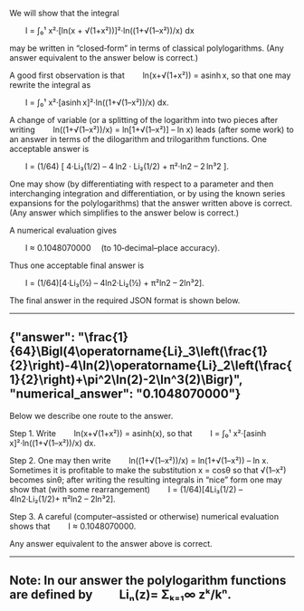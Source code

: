 We will show that the integral

  I = ∫₀¹ x²·[ln(x + √(1+x²))]²·ln((1+√(1–x²))/x) dx

may be written in “closed‐form” in terms of classical polylogarithms. (Any answer equivalent to the answer below is correct.)

A good first observation is that
  ln(x+√(1+x²)) = asinh x,
so that one may rewrite the integral as

  I = ∫₀¹ x²·[asinh x]²·ln((1+√(1–x²))/x) dx.

A change of variable (or a splitting of the logarithm into two pieces after writing
  ln((1+√(1–x²))/x) = ln[1+√(1–x²)] – ln x)
leads (after some work) to an answer in terms of the dilogarithm and trilogarithm functions. One acceptable answer is

  I = (1/64) [ 4·Li₃(1/2) – 4 ln2 · Li₂(1/2) + π²·ln2 – 2 ln³2 ].

One may show (by differentiating with respect to a parameter and then interchanging integration and differentiation, or by using the known series expansions for the polylogarithms) that the answer written above is correct. (Any answer which simplifies to the answer below is correct.)

A numerical evaluation gives

  I ≈ 0.1048070000  (to 10‐decimal–place accuracy).

Thus one acceptable final answer is

  I = (1/64)[4·Li₃(½) – 4ln2·Li₂(½) + π²ln2 – 2ln³2].

The final answer in the required JSON format is shown below.

------------------------------------------------
{"answer": "\\frac{1}{64}\\Bigl(4\\operatorname{Li}_3\\left(\\frac{1}{2}\\right)-4\\ln(2)\\operatorname{Li}_2\\left(\\frac{1}{2}\\right)+\\pi^2\\ln(2)-2\\ln^3(2)\\Bigr)", "numerical_answer": "0.1048070000"}
------------------------------------------------

Below we describe one route to the answer.

Step 1. Write
  ln(x+√(1+x²)) = asinh(x),
so that
  I = ∫₀¹ x²·[asinh x]²·ln((1+√(1–x²))/x) dx.

Step 2. One may then write
  ln((1+√(1–x²))/x) = ln(1+√(1–x²)) – ln x.
Sometimes it is profitable to make the substitution x = cosθ so that √(1–x²) becomes sinθ; after writing the resulting integrals in “nice” form one may show that (with some rearrangement)
  I = (1/64)[4Li₃(1/2) – 4ln2·Li₂(1/2)+ π²ln2 – 2ln³2].

Step 3. A careful (computer–assisted or otherwise) numerical evaluation shows that 
  I ≈ 0.1048070000.

Any answer equivalent to the answer above is correct.

-----------------------------------------------
Note: In our answer the polylogarithm functions are defined by 
  Liₙ(z)= Σₖ₌₁∞ zᵏ/kⁿ.
-----------------------------------------------